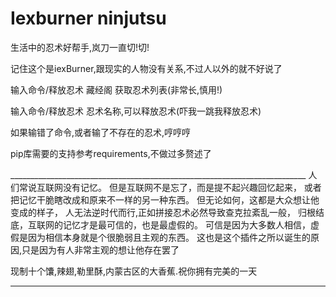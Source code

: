 # Iexburner ninjutsu
<p>
生活中的忍术好帮手,岚刀一直切!切!
  </p>
  <p>
记住这个是iexBurner,跟现实的人物没有关系,不过人以外的就不好说了
</p>
<p>
输入命令/释放忍术 藏经阁 获取忍术列表(非常长,慎用!)
</p>
<p>
输入命令/释放忍术 忍术名称,可以释放忍术(吓我一跳我释放忍术)
</p>
<p>
如果输错了命令,或者输了不存在的忍术,哼哼哼 
</p>
<p>
pip库需要的支持参考requirements,不做过多赘述了
</p>
__________________________________________________________________________
人们常说互联网没有记忆。
但是互联网不是忘了，而是提不起兴趣回忆起来，
或者把记忆干脆瞎改成和原来不一样的另一种东西。
但无论如何，这都是大众想让他变成的样子，
人无法逆时代而行,正如拼接忍术必然导致查克拉紊乱一般，
归根结底，互联网的记忆才是最可信的，也是最虚假的。
可信是因为大多数人相信，虚假是因为相信本身就是个很脆弱且主观的东西。
这也是这个插件之所以诞生的原因,只是因为有人非常主观的想让他存在罢了

现制十个馕,辣翅,勒里酥,内蒙古区的大香蕉.祝你拥有完美的一天
_________________________________________________________________________
